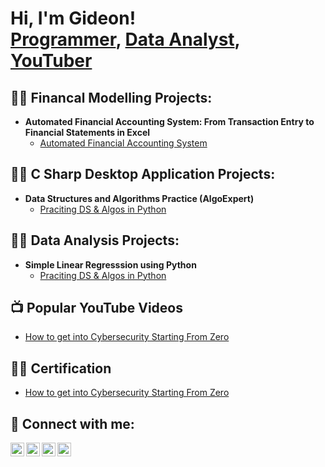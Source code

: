 <h1>Hi, I'm Gideon! <br/><a href="https://github.com/Gideon-Mensah">Programmer</a>, <a href="https://www.linkedin.com/in/gideon-mensah-55a3a7175/">Data Analyst</a>, <a href="https://www.youtube.com/@gideonmensah-b5x">YouTuber</a></h1>

<h2>👨‍💻 Financal Modelling Projects:</h2>

- <b>Automated Financial Accounting System: From Transaction Entry to Financial Statements in Excel</b>
  - [Automated Financial Accounting System](https://github.com/Gideon-Mensah/fmexcelaccount)

<h2>👨‍💻 C Sharp Desktop Application Projects:</h2>

- <b>Data Structures and Algorithms Practice (AlgoExpert)</b>
  - [Praciting DS & Algos in Python](https://github.com/joshmadakor1/Algorithms-Practice)

<h2>👨‍💻 Data Analysis Projects:</h2>

- <b>Simple Linear Regresssion using Python</b>
  - [Praciting DS & Algos in Python](https://github.com/joshmadakor1/Algorithms-Practice)

<h2>📺 Popular YouTube Videos</h2>

- [How to get into Cybersecurity Starting From Zero](https://www.youtube.com/watch?v=a83ASGn_V_s)

<h2>👨‍💻 Certification</h2>

- [How to get into Cybersecurity Starting From Zero](https://www.youtube.com/watch?v=a83ASGn_V_s)

<h2> 🤳 Connect with me:</h2>

[<img align="left" alt="JoshMadakor | YouTube" width="22px" src="https://cdn.jsdelivr.net/npm/simple-icons@v3/icons/youtube.svg" />][youtube]
[<img align="left" alt="JoshMadakor | Twitter" width="22px" src="https://cdn.jsdelivr.net/npm/simple-icons@v3/icons/twitter.svg" />][twitter]
[<img align="left" alt="JoshMadakor | LinkedIn" width="22px" src="https://cdn.jsdelivr.net/npm/simple-icons@v3/icons/linkedin.svg" />][linkedin]
[<img align="left" alt="JoshMadakor | Instagram" width="22px" src="https://cdn.jsdelivr.net/npm/simple-icons@v3/icons/instagram.svg" />][instagram]

[twitter]: https://twitter.com/joshmadakor
[youtube]: https://www.youtube.com/@gideonmensah-b5x
[instagram]: https://www.instagram.com/joshmadakor/
[linkedin]: https://www.linkedin.com/in/gideon-mensah-55a3a7175

<!--
**joshmadakor1/joshmadakor1** is a ✨ _special_ ✨ repository because its `README.md` (this file) appears on your GitHub profile.

Here are some ideas to get you started:

- 🔭 I’m currently working on ...
- 🌱 I’m currently learning ...
- 👯 I’m looking to collaborate on ...
- 🤔 I’m looking for help with ...
- 💬 Ask me about ...
- 📫 How to reach me: ...
- 😄 Pronouns: ...
- ⚡ Fun fact: ...
-->
